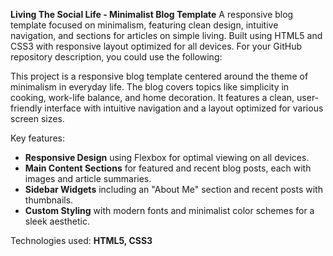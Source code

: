**Living The Social Life - Minimalist Blog Template**
A responsive blog template focused on minimalism, featuring clean design, intuitive navigation, and sections for articles on simple living. Built using HTML5 and CSS3 with responsive layout optimized for all devices.
For your GitHub repository description, you could use the following:

This project is a responsive blog template centered around the theme of minimalism in everyday life. The blog covers topics like simplicity in cooking, work-life balance, and home decoration. It features a clean, user-friendly interface with intuitive navigation and a layout optimized for various screen sizes.

Key features:
- **Responsive Design** using Flexbox for optimal viewing on all devices.
- **Main Content Sections** for featured and recent blog posts, each with images and article summaries.
- **Sidebar Widgets** including an "About Me" section and recent posts with thumbnails.
- **Custom Styling** with modern fonts and minimalist color schemes for a sleek aesthetic.

Technologies used: **HTML5, CSS3**

